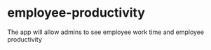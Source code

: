 # employee-productivity
The app will allow admins to see employee work time and employee productivity
